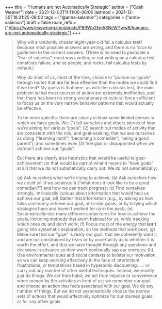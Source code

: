 +++
title = "Humans are not Automatically Strategic"
author = ["Cash Weaver"]
date = 2021-12-03T11:11:00-08:00
lastmod = 2021-12-30T18:21:25-08:00
tags = ["@anna-salamon"]
categories = ["anna-salamon"]
draft = false
roam_refs = ["https://www.lesswrong.com/posts/PBRWb2Em5SNeWYwwB/humans-are-not-automatically-strategic"]
+++

> Why will a randomly chosen eight-year-old fail a calculus test? Because most possible answers are wrong, and there is no force to guide him to the correct answers. (There is no need to postulate a “fear of success”; most ways writing or not writing on a calculus test constitute failure, and so people, and rocks, fail calculus tests by default.)
>
> Why do most of us, most of the time, choose to "pursue our goals" through routes that are far less effective than the routes we could find if we tried? My guess is that here, as with the calculus test, the main problem is that most courses of action are extremely ineffective, and that there has been no strong evolutionary or cultural force sufficient to focus us on the very narrow behavior patterns that would actually be effective.
>
> To be more specific: there are clearly at least some limited senses in which we have goals. We: (1) tell ourselves and others stories of how we’re aiming for various “goals”; (2) search out modes of activity that are consistent with the role, and goal-seeking, that we see ourselves as doing (“learning math”; “becoming a comedian”; “being a good parent”); and sometimes even (3) feel glad or disappointed when we do/don’t achieve our “goals”.
>
> But there are clearly also heuristics that would be useful to goal-achievement (or that would be part of what it means to “have goals” at all) that we do not automatically carry out. We do not automatically:
>
> (a) Ask ourselves what we’re trying to achieve;
> (b) Ask ourselves how we could tell if we achieved it (“what does it look like to be a good comedian?”) and how we can track progress;
> (c) Find ourselves strongly, intrinsically curious about information that would help us achieve our goal;
> (d) Gather that information (e.g., by asking as how folks commonly achieve our goal, or similar goals, or by tallying which strategies have and haven’t worked for us in the past);
> (e) Systematically test many different conjectures for how to achieve the goals, including methods that aren’t habitual for us, while tracking which ones do and don’t work;
> (f) Focus most of the energy that **isn’t** going into systematic exploration, on the methods that work best;
> (g) Make sure that our "goal" is really our goal, that we coherently want it and are not constrained by fears or by uncertainty as to whether it is worth the effort, and that we have thought through any questions and decisions in advance so they won't continually sap our energies;
> (h) Use environmental cues and social contexts to bolster our motivation, so we can keep working effectively in the face of intermittent frustrations, or temptations based in hyperbolic discounting;
> .... or carry out any number of other useful techniques. Instead, we mostly just do things. We act from habit; we act from impulse or convenience when primed by the activities in front of us; we remember our goal and choose an action that feels associated with our goal. We do any number of things. But we do not systematically choose the narrow sets of actions that would effectively optimize for our claimed goals, or for any other goals.
